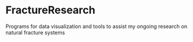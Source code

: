 # FractureResearch
Programs for data visualization and tools to assist my ongoing research on natural fracture systems
